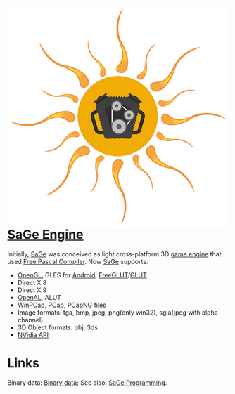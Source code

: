 <img src="Data/Engine/Icon.png" align="right" />

# [SaGe Engine](http://github.com/SanchesMaan/SaGe)

Initially, [SaGe] was conceived as light cross-platform 3D [game engine] that used [Free Pascal Compiler].
Now [SaGe] supports:

 * [OpenGL](https://www.opengl.org), GLES for [Android](https://www.android.com), [FreeGLUT](http://freeglut.sourceforge.net/)/[GLUT](https://www.opengl.org/resources/libraries/glut)
 * Direct X 8
 * Direct X 9
 * [OpenAL](https://www.openal.org), ALUT
 * [WinPCap](https://www.winpcap.org/), PCap, PCapNG files
 * Image formats: tga, bmp, jpeg, png(only win32), sgia(jpeg with alpha channel)
 * 3D Object formats: obj, 3ds
 * [NVidia API](http://developer.nvidia.com/nvapi)

# Links

Binary data: [Binary data];
See also: [SaGe Programming].

[SaGe Programming]: http://yadi.sk/d/2dXlhmaQ3VmgBd
[Binary data]: http://yadi.sk/d/2dXlhmaQ3VmgBd/SaGe
[Free Pascal Compiler]: http://www.freepascal.org/
[SaGe]: http://github.com/SanchesMaan/SaGe
[game engine]: http://en.wikipedia.org/wiki/Game_engine
